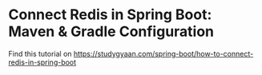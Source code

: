 # Connect Redis in Spring Boot: Maven & Gradle Configuration

Find this tutorial on https://studygyaan.com/spring-boot/how-to-connect-redis-in-spring-boot
